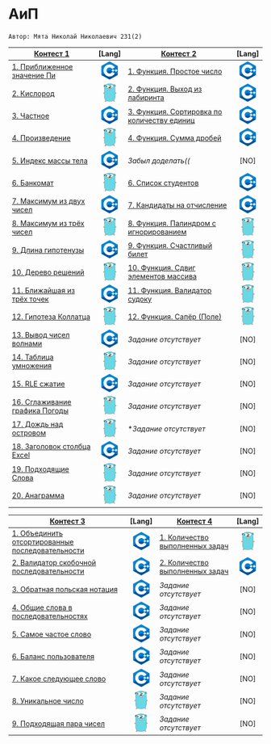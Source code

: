 # АиП

    Автор: Мята Николай Николаевич 231(2)
  |[Контест 1]() | [Lang] |[Контест 2]() | [Lang] |  
  |---|:-:|---|:-:|
  |[1. Приближенное значение Пи](./contest_01/01/main.ПриближенноезначениеПи) | ![](./img/cpp.png) | [1. Функция. Простое число](./contest_02/01/main.ФункцияПростоечисло) | ![](./img/cpp.png) |
  | [2. Кислород](./contest_01/02/main.Кислород) | ![](./img/go.png) |[2. Функция. Выход из лабиринта](./contest_02/02/main.ФункцияВыходизлабиринта) | ![](./img/cpp.png) |
  | [3. Частное](./contest_01/03/main.Частное) | ![](./img/cpp.png) | [3. Функция. Сортировка по количеству единиц](./contest_02/03/main.ФункцияСортировкапоколичествуединиц) | ![](./img/cpp.png) |
  | [4. Произведение](./contest_01/04/main.Произведение) | ![](./img/go.png) | [4. Функция. Сумма дробей](./contest_02/04/main.Функция) | ![](./img/cpp.png) |
  | [5. Индекс массы тела](./contest_01/05/main.Индексмассытела) | ![](./img/cpp.png) | *Забыл доделать((* | [NO] |
  | [6. Банкомат](./contest_01/06/main.Банкомат) | ![](./img/go.png) | [6. Список студентов](./contest_02/05/main.Списокстудентов) | ![](./img/cpp.png) |
  | [7. Максимум из двух чисел](./contest_01/07/main.Максимумиздвухчисел) | ![](./img/cpp.png) | [7. Кандидаты на отчисление](./contest_02/06/main.Кандидатынаотчисление) | ![](./img/cpp.png) |
  | [8. Максимум из трёх чисел](./contest_01/08/main.Максимумизтрёхчисел) | ![](./img/go.png)  | [8. Функция. Палиндром с игнорированием](./contest_02/07/main.ФункцияПалиндромсигнорированием) | ![](./img/go.png) |
  | [9. Длина гипотенузы](./contest_01/09/main.Длинагипотенузы) | ![](./img/cpp.png)  | [9. Функция. Счастливый билет](./contest_02/08/main.ФункцияСчастливыйбилет) | ![](./img/go.png) |
  | [10. Дерево решений](./contest_01/10/main.Дереворешений) | ![](./img/go.png) | [10. Функция. Сдвиг элементов массива](./contest_02/09/main.ФункцияСдвигэлементовмассива) | ![](./img/go.png) |
  | [11. Ближайшая из трёх точек](./contest_01/11/main.Ближайшаяизтрёхточек) | ![](./img/cpp.png)  | [11. Функция. Валидатор судоку](./contest_02/10/main.ФункцияВалидаторсудоку) | ![](./img/go.png) |
  | [12. Гипотеза Коллатца](./contest_01/12/main.ГипотезаКоллатца) | ![](./img/go.png) | [12. Функция. Сапёр (Поле)](./contest_02/11/main.ФункцияСапёр) | ![](./img/go.png) |
  | [13. Вывод чисел волнами](./contest_01/13/main.Выводчиселволнами) | ![](./img/cpp.png) | *Задание отсутствует* | [NO] |
  | [14. Таблица умножения](./contest_01/14/main.Таблицаумножения) | ![](./img/go.png) | *Задание отсутствует* | [NO] |
  | [15. RLE сжатие](./contest_01/15/main.RLEсжатие) | ![](./img/cpp.png) | *Задание отсутствует* | [NO] |
  | [16. Сглаживание графика Погоды](./contest_01/16/main.СглаживаниеграфикаПогоды) | ![](./img/go.png) | *Задание отсутствует* | [NO] |
  | [17. Дождь над островом](./contest_01/17/main.Дождьнадостровом) | ![](./img/go.png) | **Задание отсутствует* | [NO] |
  | [18. Заголовок столбца Excel](./contest_01/018/main.ЗаголовокстолбцаExcel) | ![](./img/cpp.png) | *Задание отсутствует* | [NO] |
  | [19. Подходящие Слова](./contest_01/19/main.ПодходящиеСлова) | ![](./img/go.png) | *Задание отсутствует* | [NO] |
  | [20. Анаграмма](./contest_01/20/main.Анаграмма) | ![](./img/go.png) | *Задание отсутствует* | [NO] |

  
  
  |[Контест 3]() | [Lang] |[Контест 4]() | [Lang] |  
  |---|:-:|---|:-:|
  | [1. Объединить отсортированные последовательности](./contest_03/01/main.Объединитьотсортированныепоследовательности) | ![](./img/cpp.png)   | [1. Количество выполненных задач](./contest_04/01/main.Количествовыполненныхзадач) | ![](./img/go.png) |
  | [2. Валидатор скобочной последовательности](./contest_03/02/main.Валидаторскобочнойпоследовательности) | ![](./img/cpp.png)   | [2. Количество выполненных задач](./contest_04/02/main.Количествовыполненныхзадач) | ![](./img/cpp.png) |
  | [3. Обратная польская нотация](./contest_03/03/main.Обратнаяпольскаянотация) | ![](./img/cpp.png) | *Задание отсутствует* | [NO] |
  | [4. Общие слова в последовательностях](./contest_03/04/main.Общиесловавпоследовательностях) | ![](./img/cpp.png) | *Задание отсутствует* | [NO] |
  | [5. Самое частое слово](./contest_03/05/main.Самоечастоеслово) | ![](./img/cpp.png) | *Задание отсутствует* | [NO] |
  | [6. Баланс пользователя](./contest_03/06/main.Баланспользователя) | ![](./img/cpp.png) | *Задание отсутствует* | [NO] |
  | [7. Какое следующее слово](./contest_03/07/main.Какоеследующееслово) | ![](./img/cpp.png) | *Задание отсутствует* | [NO] |
  | [8. Уникальное число](./contest_03/08/main.Уникальноечисло) | ![](./img/go.png) | *Задание отсутствует* | [NO] |
  | [9. Подходящая пара чисел](./contest_03/09/main.Подходящаяпарачисел) | ![](./img/go.png) | *Задание отсутствует* | [NO] |


 


